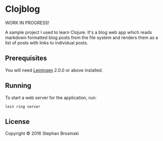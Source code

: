 # Clojblog

WORK IN PROGRESS!

A sample project I used to learn Clojure.
It's a blog web app which reads markdown formatted blog posts from the file system and
renders them as a list of posts with links to individual posts.

## Prerequisites

You will need [Leiningen][] 2.0.0 or above installed.

[leiningen]: https://github.com/technomancy/leiningen

## Running

To start a web server for the application, run:

    lein ring server

## License

Copyright © 2016 Stephan Brosinski
